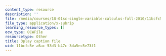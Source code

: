 ```yaml
---
content_type: resource
description: ''
file: /media/courses/18-01sc-single-variable-calculus-fall-2010/11bcfc5ea6ac53d3b47c3da5ec5e73f1_XRkgBWbWvg4.vtt
file_type: application/x-subrip
learning_resource_types: []
ocw_type: OCWFile
resourcetype: Other
title: 3play caption file
uid: 11bcfc5e-a6ac-53d3-b47c-3da5ec5e73f1
---
```

